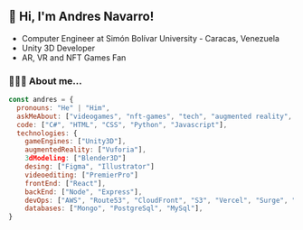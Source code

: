 <h2> 👋 Hi, I'm Andres Navarro!</h2>

- Computer Engineer at Simón Bolívar University - Caracas, Venezuela
- Unity 3D Developer
- AR, VR and NFT Games  Fan

### 👨🏻‍💻 About me...  

```javascript
const andres = {
  pronouns: "He" | "Him",
  askMeAbout: ["videogames", "nft-games", "tech", "augmented reality", "soccer", "hiking", "books"],
  code: ["C#", "HTML", "CSS", "Python", "Javascript"],
  technologies: {
    gameEngines: ["Unity3D"],
    augmentedReality: ["Vuforia"],
    3dModeling: ["Blender3D"]
    desing: ["Figma", "Illustrator"]
    videoediting: ["PremierPro"]
    frontEnd: ["React"],
    backEnd: ["Node", "Express"],
    devOps: ["AWS", "Route53", "CloudFront", "S3", "Vercel", "Surge", "Heroku"],
    databases: ["Mongo", "PostgreSql", "MySql"],
}
```
